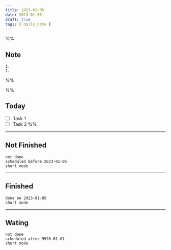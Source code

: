 ```yaml
---
title: 2023-01-05
date: 2023-01-05
draft: true
tags: [ daily_note ]
---
```


%%
## Note
	1. 
	2. 
%%

%%
## Today
- [ ] Task 1
- [ ] Task 2
%%
---
## Not Finished
```tasks
not done
scheduled before 2023-01-05
short mode
```
---
## Finished
```tasks
done on 2023-01-05
short mode
```
---
## Wating
```tasks
not done
scheduled after 9998-01-01
short mode
```